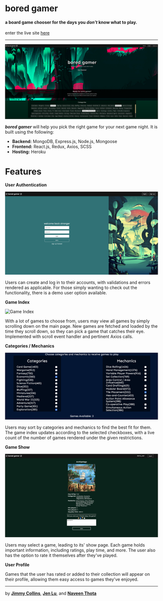 # bored gamer
#### a board game chooser for the days you _don't_ know what to play.  
enter the live site [here](http://bored-gamer.herokuapp.com/) 

---  

![Splash Page](https://github.com/slimjim49j/bored-gamer/blob/master/readme_images/1SPLASH_IMAGE.png) 

_**bored gamer**_ will help you pick the right game for your next game night. It is built using the following: 

* **Backend:** MongoDB, Express.js, Node.js, Mongoose
* **Frontend:** React.js, Redux, Axios, SCSS
* **Hosting:** Heroku  

# Features 
**User Authentication** 

![Session Image](https://github.com/slimjim49j/bored-gamer/blob/master/readme_images/2LOGIN_IMAGE.png) 

Users can create and log in to their accounts, with validations and errors rendered as applicable. For those 
simply wanting to check out the functionality, there is a demo user option available. 

**Game Index**

![Game Index](https://github.com/slimjim49j/bored-gamer/blob/master/readme_images/3GAME_INDEX.png) 

With a lot of games to choose from, users may view all games by simply scrolling down on the main page. New games are fetched and loaded
by the time they scroll down, so they can pick a game that catches their eye. Implemented with scroll event handler and pertinent Axios calls. 

**Categories / Mechanics** 

![Category/Mechanic](https://github.com/slimjim49j/bored-gamer/blob/master/readme_images/4CATEGORY_MECHANIC.png) 

Users may sort by categories and mechanics to find the best fit for them. The game index updates according to the selected checkboxes, 
with a live count of the number of games rendered under the given restrictions. 

**Game Show** 

![Game Show](https://github.com/slimjim49j/bored-gamer/blob/master/readme_images/5GAME_SHOW.png)

Users may select a game, leading to its' show page. Each game holds important information, including ratings, play time, and more. 
The user also has the option to rate it themselves after they've played. 

**User Profile** 


Games that the user has rated or added to their collection will appear on their profile, allowing them easy access to games they've enjoyed. 


--- 

by **[Jimmy Collins](https://github.com/slimjim49j)**, **[Jen Lu](https://github.com/jenlu33)**, and **[Naveen Thota](https://github.com/helloitsnaveen)**
